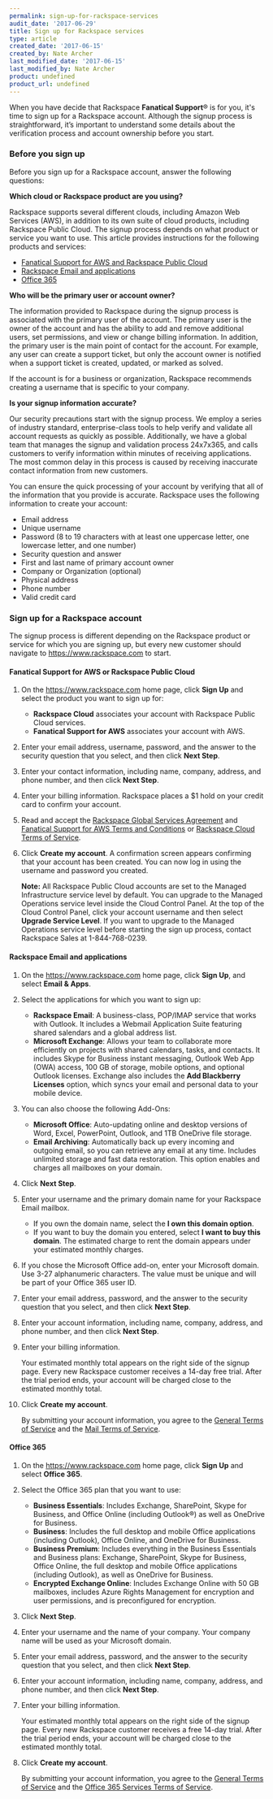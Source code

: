 ```yaml
---
permalink: sign-up-for-rackspace-services
audit_date: '2017-06-29'
title: Sign up for Rackspace services
type: article
created_date: '2017-06-15'
created_by: Nate Archer
last_modified_date: '2017-06-15'
last_modified_by: Nate Archer
product: undefined
product_url: undefined
---
```


When you have decide that Rackspace **Fanatical Support**&reg; is for you, it's time to sign up for a Rackspace account. Although the signup process is straightforward, it’s important to understand some details about the verification process and account ownership before you start.

### Before you sign up

Before you sign up for a Rackspace account, answer the following questions:

**Which cloud or Rackspace product are you using?**

Rackspace supports several different clouds, including Amazon Web Services (AWS), in
addition to its own suite of cloud products, including Rackspace Public Cloud. The
signup process depends on what product or service you want to use. This article
provides instructions for the following products and services:

-	[Fanatical Support for AWS and Rackspace Public Cloud](#fanatical-support-for-aws-or-rackspace-public-cloud)
-	[Rackspace Email and applications](#rackspace-email-and-applications)
-	[Office 365](#office-365)

**Who will be the primary user or account owner?**

The information provided to Rackspace during the signup process is associated with the
primary user of the account. The primary user is the owner of the account and has the
ability to add and remove additional users, set permissions, and view or change billing
information. In addition, the primary user is the main point of contact for the account.
For example, any user can create a support ticket, but only the account owner is notified
when a support ticket is created, updated, or marked as solved.

If the account is for a business or organization, Rackspace recommends creating a username that is specific to your company.

**Is your signup information accurate?**

Our security precautions start with the signup process. We employ a series of industry standard, enterprise-class tools to help verify and validate all account requests as quickly as possible. Additionally, we have a global team that manages the signup and validation process 24x7x365, and calls customers to verify information within minutes of receiving applications. The most common delay in this process is caused by receiving inaccurate contact information from new customers.

You can ensure the quick processing of your account by verifying that all of the information that you provide is accurate. Rackspace uses the following information to create your account:

- Email address
- Unique username 
- Password (8 to 19 characters with at least one uppercase letter, one lowercase letter, and one number)
- Security question and answer
- First and last name of primary account owner
- Company or Organization (optional)
- Physical address
- Phone number
- Valid credit card


### Sign up for a Rackspace account

The signup process is different depending on the Rackspace product or service for which you are signing up, but every new customer should navigate to https://www.rackspace.com to start.

#### Fanatical Support for AWS or Rackspace Public Cloud

1. On the https://www.rackspace.com home page, click **Sign Up** and select the product you want to sign up for: 

   - **Rackspace Cloud** associates your account with Rackspace Public Cloud services. 
   - **Fanatical Support for AWS** associates your account with AWS.
   
2. Enter your email address, username, password, and the answer to the security question that you select, and then click **Next Step**.
3. Enter your contact information, including name, company, address, and phone number, and then click **Next Step**.
4. Enter your billing information. Rackspace places a $1 hold on your credit card to confirm your account.
5. Read and accept the [Rackspace Global Services Agreement](https://www.rackspace.com/information/legal/GSA) and [Fanatical Support for AWS Terms and Conditions](https://www.rackspace.com/information/legal/awssupport) or [Rackspace Cloud Terms of Service](https://www.rackspace.com/information/legal/cloud/tos).
6. Click **Create my account**. A confirmation screen appears confirming that your account has been created. You can now log in using the username and password you created.

   **Note:** All Rackspace Public Cloud accounts are set to the Managed Infrastructure service level by default. You can upgrade to the Managed Operations service level inside the Cloud Control Panel. At the top of the Cloud Control Panel, click your account username and then select **Upgrade Service Level**. If you want to upgrade to the Managed Operations service level before starting the sign up process, contact Rackspace Sales at 1-844-768-0239. 

#### Rackspace Email and applications

1. On the https://www.rackspace.com home page, click **Sign Up**, and select **Email & Apps**.
2. Select the applications for which you want to sign up:

      - **Rackspace Email**: A business-class, POP/IMAP service that works with Outlook. It includes a Webmail Application Suite featuring shared salendars and a global address list.
      - **Microsoft Exchange**: Allows your team to collaborate more efficiently on projects with shared calendars, tasks, and contacts. It includes Skype for Business instant messaging, Outlook Web App (OWA) access, 100 GB of storage, mobile options, and optional Outlook licenses. Exchange also includes the **Add Blackberry Licenses** option, which syncs your email and personal data to your mobile device.

3. You can also choose the following Add-Ons:

      - **Microsoft Office**: Auto-updating online and desktop versions of Word, Excel, PowerPoint, Outlook, and 1TB OneDrive file storage.
      - **Email Archiving**: Automatically back up every incoming and outgoing email, so you can retrieve any email at any time. Includes unlimited storage and fast data restoration. This option enables and charges all mailboxes on your domain.

4. Click **Next Step**.

5. Enter your username and the primary domain name for your Rackspace Email mailbox. 
      - If you own the domain name, select the **I own this domain option**. 
      - If you want to buy the domain you entered, select **I want to buy this domain**. The estimated charge to rent the domain appears under your estimated monthly charges.
      
6. If you chose the Microsoft Office add-on, enter your Microsoft domain. Use 3-27 alphanumeric characters. The value must be unique and will be part of your Office 365 user ID.
7. Enter your email address, password, and the answer to the security question that you select, and then click **Next Step**.
8. Enter your account information, including name, company, address, and phone number, and then click **Next Step**.
9. Enter your billing information. 

   Your estimated monthly total appears on the right side of the signup page. Every new Rackspace customer receives a 14-day free trial. After the trial period ends, your account will be charged close to the estimated monthly total.
   
10. Click **Create my account**. 

    By submitting your account information, you agree to the [General Terms of Service](https://www.rackspace.com/information/legal/generalterms) and the [Mail Terms of Service](https://www.rackspace.com/information/legal/mailterms).

#### Office 365

1. On the https://www.rackspace.com home page, click **Sign Up** and select **Office 365**.
2. Select the Office 365 plan that you want to use:

     - **Business Essentials**: Includes Exchange, SharePoint, Skype for Business, and Office Online (including Outlook®) as well as OneDrive for Business.
     - **Business**: Includes the full desktop and mobile Office applications (including Outlook), Office Online, and OneDrive for Business.
     - **Business Premium**: Includes everything in the Business Essentials and Business plans: Exchange, SharePoint, Skype for Business, Office Online, the full desktop and mobile Office applications (including Outlook), as well as OneDrive for Business.
     - **Encrypted Exchange Online**: Includes Exchange Online with 50 GB mailboxes, includes Azure Rights Management for encryption and user permissions, and is preconfigured for encryption.

3. Click **Next Step**.
4. Enter your username and the name of your company. Your company name will be used as your Microsoft domain.
4. Enter your email address, password, and the answer to the security question that you select, and then click **Next Step**.
5. Enter your account information, including name, company, address, and phone number, and then click **Next Step**.
7. Enter your billing information. 

   Your estimated monthly total appears on the right side of the signup page. Every new Rackspace customer receives a free 14-day trial. After the trial period ends, your account will be charged close to the estimated monthly total.
   
8. Click **Create my account**. 
   
   By submitting your account information, you agree to the [General Terms of Service](https://www.rackspace.com/information/legal/generalterms) and the [Office 365 Services Terms of Service](https://www.rackspace.com/information/legal/office-365).